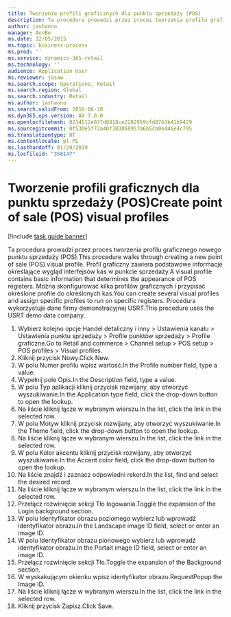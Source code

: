 ```yaml
---
title: Tworzenie profili graficznych dla punktu sprzedaży (POS)
description: Ta procedura prowadzi przez proces tworzenia profilu graficznego nowego punktu sprzedaży (POS).
author: jashanno
manager: AnnBe
ms.date: 12/05/2015
ms.topic: business-process
ms.prod: ''
ms.service: dynamics-365-retail
ms.technology: ''
audience: Application User
ms.reviewer: josaw
ms.search.scope: Operations, Retail
ms.search.region: Global
ms.search.industry: Retail
ms.author: jashanno
ms.search.validFrom: 2016-06-30
ms.dyn365.ops.version: AX 7.0.0
ms.openlocfilehash: 0234512e037d8818ce2282959cfd0763b41b9429
ms.sourcegitcommit: 0f530e5f72a40f383868957a6b5cb0e446e4c795
ms.translationtype: HT
ms.contentlocale: pl-PL
ms.lasthandoff: 01/29/2019
ms.locfileid: "358147"
---
```

# <a name="create-point-of-sale-pos-visual-profiles"></a><span data-ttu-id="1509b-103">Tworzenie profili graficznych dla punktu sprzedaży (POS)</span><span class="sxs-lookup"><span data-stu-id="1509b-103">Create point of sale (POS) visual profiles</span></span>

[!include [task guide banner](../includes/task-guide-banner.md)]

<span data-ttu-id="1509b-104">Ta procedura prowadzi przez proces tworzenia profilu graficznego nowego punktu sprzedaży (POS).</span><span class="sxs-lookup"><span data-stu-id="1509b-104">This procedure walks through creating a new point of sale (POS) visual profile.</span></span> <span data-ttu-id="1509b-105">Profil graficzny zawiera podstawowe informacje określające wygląd interfejsów kas w punkcie sprzedaży.</span><span class="sxs-lookup"><span data-stu-id="1509b-105">A visual profile contains basic information that determines the appearance of POS registers.</span></span> <span data-ttu-id="1509b-106">Można skonfigurować kilka profilów graficznych i przypisać określone profile do określonych kas.</span><span class="sxs-lookup"><span data-stu-id="1509b-106">You can create several visual profiles and assign specific profiles to run on specific registers.</span></span> <span data-ttu-id="1509b-107">Procedura wykorzystuje dane firmy demonstracyjnej USRT.</span><span class="sxs-lookup"><span data-stu-id="1509b-107">This procedure uses the USRT demo data company.</span></span>

1. <span data-ttu-id="1509b-108">Wybierz kolejno opcje Handel detaliczny i inny > Ustawienia kanału > Ustawienia punktu sprzedaży > Profile punktów sprzedaży > Profile graficzne.</span><span class="sxs-lookup"><span data-stu-id="1509b-108">Go to Retail and commerce > Channel setup > POS setup > POS profiles > Visual profiles.</span></span>
2. <span data-ttu-id="1509b-109">Kliknij przycisk Nowy.</span><span class="sxs-lookup"><span data-stu-id="1509b-109">Click New.</span></span>
3. <span data-ttu-id="1509b-110">W polu Numer profilu wpisz wartość.</span><span class="sxs-lookup"><span data-stu-id="1509b-110">In the Profile number field, type a value.</span></span>
4. <span data-ttu-id="1509b-111">Wypełnij pole Opis.</span><span class="sxs-lookup"><span data-stu-id="1509b-111">In the Description field, type a value.</span></span>
5. <span data-ttu-id="1509b-112">W polu Typ aplikacji kliknij przycisk rozwijany, aby otworzyć wyszukiwanie.</span><span class="sxs-lookup"><span data-stu-id="1509b-112">In the Application type field, click the drop-down button to open the lookup.</span></span>
6. <span data-ttu-id="1509b-113">Na liście kliknij łącze w wybranym wierszu.</span><span class="sxs-lookup"><span data-stu-id="1509b-113">In the list, click the link in the selected row.</span></span>
7. <span data-ttu-id="1509b-114">W polu Motyw kliknij przycisk rozwijany, aby otworzyć wyszukiwanie.</span><span class="sxs-lookup"><span data-stu-id="1509b-114">In the Theme field, click the drop-down button to open the lookup.</span></span>
8. <span data-ttu-id="1509b-115">Na liście kliknij łącze w wybranym wierszu.</span><span class="sxs-lookup"><span data-stu-id="1509b-115">In the list, click the link in the selected row.</span></span>
9. <span data-ttu-id="1509b-116">W polu Kolor akcentu kliknij przycisk rozwijany, aby otworzyć wyszukiwanie.</span><span class="sxs-lookup"><span data-stu-id="1509b-116">In the Accent color field, click the drop-down button to open the lookup.</span></span>
10. <span data-ttu-id="1509b-117">Na liście znajdź i zaznacz odpowiedni rekord.</span><span class="sxs-lookup"><span data-stu-id="1509b-117">In the list, find and select the desired record.</span></span>
11. <span data-ttu-id="1509b-118">Na liście kliknij łącze w wybranym wierszu.</span><span class="sxs-lookup"><span data-stu-id="1509b-118">In the list, click the link in the selected row.</span></span>
12. <span data-ttu-id="1509b-119">Przełącz rozwinięcie sekcji Tło logowania.</span><span class="sxs-lookup"><span data-stu-id="1509b-119">Toggle the expansion of the Login background section.</span></span>
13. <span data-ttu-id="1509b-120">W polu Identyfikator obrazu poziomego wybierz lub wprowadź identyfikator obrazu.</span><span class="sxs-lookup"><span data-stu-id="1509b-120">In the Landscape image ID field, select or enter an image ID.</span></span>
14. <span data-ttu-id="1509b-121">W polu Identyfikator obrazu pionowego wybierz lub wprowadź identyfikator obrazu.</span><span class="sxs-lookup"><span data-stu-id="1509b-121">In the Portait image ID field, select or enter an image ID.</span></span>
15. <span data-ttu-id="1509b-122">Przełącz rozwinięcie sekcji Tło.</span><span class="sxs-lookup"><span data-stu-id="1509b-122">Toggle the expansion of the Background section.</span></span>
16. <span data-ttu-id="1509b-123">W wyskakującym okienku wpisz identyfikator obrazu.</span><span class="sxs-lookup"><span data-stu-id="1509b-123">RequestPopup the Image ID.</span></span>
17. <span data-ttu-id="1509b-124">Na liście kliknij łącze w wybranym wierszu.</span><span class="sxs-lookup"><span data-stu-id="1509b-124">In the list, click the link in the selected row.</span></span>
18. <span data-ttu-id="1509b-125">Kliknij przycisk Zapisz.</span><span class="sxs-lookup"><span data-stu-id="1509b-125">Click Save.</span></span>

